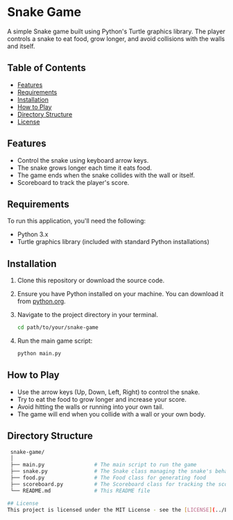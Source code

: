 # Snake Game

A simple Snake game built using Python's Turtle graphics library. The player controls a snake to eat food, grow longer, and avoid collisions with the walls and itself.

## Table of Contents

- [Features](#features)
- [Requirements](#requirements)
- [Installation](#installation)
- [How to Play](#how-to-play)
- [Directory Structure](#directory-structure)
- [License](#license)

## Features

- Control the snake using keyboard arrow keys.
- The snake grows longer each time it eats food.
- The game ends when the snake collides with the wall or itself.
- Scoreboard to track the player's score.

## Requirements

To run this application, you'll need the following:

- Python 3.x
- Turtle graphics library (included with standard Python installations)

## Installation

1. Clone this repository or download the source code.
2. Ensure you have Python installed on your machine. You can download it from [python.org](https://www.python.org/downloads/).
3. Navigate to the project directory in your terminal.

   ```bash
   cd path/to/your/snake-game
4. Run the main game script:
    ```bash
   python main.py
## How to Play
- Use the arrow keys (Up, Down, Left, Right) to control the snake.
- Try to eat the food to grow longer and increase your score.
- Avoid hitting the walls or running into your own tail.
- The game will end when you collide with a wall or your own body.

## Directory Structure

   ```bash
    snake-game/
    │
    ├── main.py                # The main script to run the game
    ├── snake.py               # The Snake class managing the snake's behavior
    ├── food.py                # The Food class for generating food
    ├── scoreboard.py          # The Scoreboard class for tracking the score
    └── README.md              # This README file

## License
This project is licensed under the MIT License - see the [LICENSE](../LICENSE) file for details.
